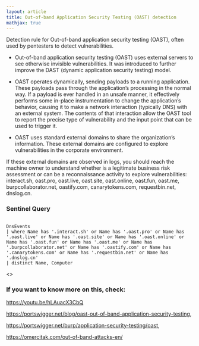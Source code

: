 ```yaml
---
layout: article
title: Out-of-band Application Security Testing (OAST) detection
mathjax: true
---
```


Detection rule for Out-of-band application security testing (OAST), often used by pentesters to detect vulnerabilities. 
 

- Out-of-band application security testing (OAST) uses external servers to see otherwise invisible vulnerabilities. It was introduced to further improve the DAST (dynamic application security testing) model. 

- OAST operates dynamically, sending payloads to a running application. These payloads pass through the application’s processing in the normal way. If a payload is ever handled in an unsafe manner, it effectively performs some in-place instrumentation to change the application’s behavior, causing it to make a network interaction (typically DNS) with an external system. The contents of that interaction allow the OAST tool to report the precise type of vulnerability and the input point that can be used to trigger it. 

- OAST uses standard external domains to share the organization’s information. These external domains are configured to explore vulnerabilities in the corporate environment. 

If these external domains are observed in logs, you should reach the machine owner to understand whether is a legitimate business risk assessment or can be a reconnaissance activity to explore vulnerabilities: interact.sh, oast.pro, oast.live, oast.site, oast.online, oast.fun, oast.me, burpcollaborator.net, oastify.com, canarytokens.com, requestbin.net, dnslog.cn. 

 


### Sentinel Query

```

DnsEvents
| where Name has '.interact.sh' or Name has '.oast.pro' or Name has '.oast.live' or Name has '.oast.site' or Name has '.oast.online' or Name has '.oast.fun' or Name has '.oast.me' or Name has '.burpcollaborator.net' or Name has '.oastify.com' or Name has '.canarytokens.com' or Name has '.requestbin.net' or Name has '.dnslog.cn'
| distinct Name, Computer

```

<>

### If you want to know more on this, check: 
https://youtu.be/hLAuacX3CbQ

https://portswigger.net/blog/oast-out-of-band-application-security-testing,  

https://portswigger.net/burp/application-security-testing/oast,   

https://omercitak.com/out-of-band-attacks-en/
